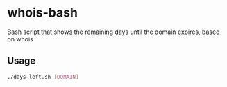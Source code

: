 # whois-bash
Bash script that shows the remaining days until the domain expires, based on whois

## Usage

```bash
./days-left.sh [DOMAIN]
```

